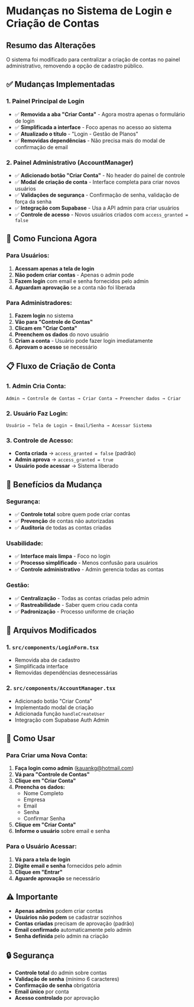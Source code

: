 # Mudanças no Sistema de Login e Criação de Contas

## Resumo das Alterações

O sistema foi modificado para centralizar a criação de contas no painel administrativo, removendo a opção de cadastro público.

## ✅ Mudanças Implementadas

### 1. **Painel Principal de Login**
- ✅ **Removida a aba "Criar Conta"** - Agora mostra apenas o formulário de login
- ✅ **Simplificada a interface** - Foco apenas no acesso ao sistema
- ✅ **Atualizado o título** - "Login - Gestão de Planos"
- ✅ **Removidas dependências** - Não precisa mais do modal de confirmação de email

### 2. **Painel Administrativo (AccountManager)**
- ✅ **Adicionado botão "Criar Conta"** - No header do painel de controle
- ✅ **Modal de criação de conta** - Interface completa para criar novos usuários
- ✅ **Validações de segurança** - Confirmação de senha, validação de força da senha
- ✅ **Integração com Supabase** - Usa a API admin para criar usuários
- ✅ **Controle de acesso** - Novos usuários criados com `access_granted = false`

## 🔧 Como Funciona Agora

### **Para Usuários:**
1. **Acessam apenas a tela de login**
2. **Não podem criar contas** - Apenas o admin pode
3. **Fazem login** com email e senha fornecidos pelo admin
4. **Aguardam aprovação** se a conta não foi liberada

### **Para Administradores:**
1. **Fazem login** no sistema
2. **Vão para "Controle de Contas"**
3. **Clicam em "Criar Conta"**
4. **Preenchem os dados** do novo usuário
5. **Criam a conta** - Usuário pode fazer login imediatamente
6. **Aprovam o acesso** se necessário

## 📋 Fluxo de Criação de Conta

### **1. Admin Cria Conta:**
```
Admin → Controle de Contas → Criar Conta → Preencher dados → Criar
```

### **2. Usuário Faz Login:**
```
Usuário → Tela de Login → Email/Senha → Acessar Sistema
```

### **3. Controle de Acesso:**
- **Conta criada** → `access_granted = false` (padrão)
- **Admin aprova** → `access_granted = true`
- **Usuário pode acessar** → Sistema liberado

## 🎯 Benefícios da Mudança

### **Segurança:**
- ✅ **Controle total** sobre quem pode criar contas
- ✅ **Prevenção** de contas não autorizadas
- ✅ **Auditoria** de todas as contas criadas

### **Usabilidade:**
- ✅ **Interface mais limpa** - Foco no login
- ✅ **Processo simplificado** - Menos confusão para usuários
- ✅ **Controle administrativo** - Admin gerencia todas as contas

### **Gestão:**
- ✅ **Centralização** - Todas as contas criadas pelo admin
- ✅ **Rastreabilidade** - Saber quem criou cada conta
- ✅ **Padronização** - Processo uniforme de criação

## 🔄 Arquivos Modificados

### **1. `src/components/LoginForm.tsx`**
- Removida aba de cadastro
- Simplificada interface
- Removidas dependências desnecessárias

### **2. `src/components/AccountManager.tsx`**
- Adicionado botão "Criar Conta"
- Implementado modal de criação
- Adicionada função `handleCreateUser`
- Integração com Supabase Auth Admin

## 🚀 Como Usar

### **Para Criar uma Nova Conta:**
1. **Faça login como admin** (kauankg@hotmail.com)
2. **Vá para "Controle de Contas"**
3. **Clique em "Criar Conta"**
4. **Preencha os dados:**
   - Nome Completo
   - Empresa
   - Email
   - Senha
   - Confirmar Senha
5. **Clique em "Criar Conta"**
6. **Informe o usuário** sobre email e senha

### **Para o Usuário Acessar:**
1. **Vá para a tela de login**
2. **Digite email e senha** fornecidos pelo admin
3. **Clique em "Entrar"**
4. **Aguarde aprovação** se necessário

## ⚠️ Importante

- **Apenas admins** podem criar contas
- **Usuários não podem** se cadastrar sozinhos
- **Contas criadas** precisam de aprovação (padrão)
- **Email confirmado** automaticamente pelo admin
- **Senha definida** pelo admin na criação

## 🔒 Segurança

- **Controle total** do admin sobre contas
- **Validação de senha** (mínimo 6 caracteres)
- **Confirmação de senha** obrigatória
- **Email único** por conta
- **Acesso controlado** por aprovação 